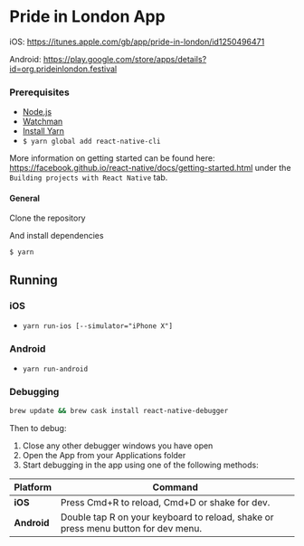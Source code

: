 # Pride in London App

iOS: https://itunes.apple.com/gb/app/pride-in-london/id1250496471

Android: https://play.google.com/store/apps/details?id=org.prideinlondon.festival

### Prerequisites

- [Node.js](https://nodejs.org/en/download/)
- [Watchman](https://facebook.github.io/watchman/docs/install.html)
- [Install Yarn](https://yarnpkg.com/en/docs/install)
- `$ yarn global add react-native-cli`

More information on getting started can be found here: https://facebook.github.io/react-native/docs/getting-started.html under the `Building projects with React Native` tab.

#### General

Clone the repository

And install dependencies

`$ yarn`

## Running

### iOS

- `yarn run-ios [--simulator="iPhone X"]`

### Android

- `yarn run-android`

### Debugging

```bash
brew update && brew cask install react-native-debugger
```

Then to debug:

1.  Close any other debugger windows you have open
1.  Open the App from your Applications folder
1.  Start debugging in the app using one of the following methods:

| Platform    | Command                                                                           |
| ----------- | --------------------------------------------------------------------------------- |
| **iOS**     | Press Cmd+R to reload, Cmd+D or shake for dev.                                    |
| **Android** | Double tap R on your keyboard to reload, shake or press menu button for dev menu. |
